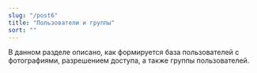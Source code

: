```yaml
---
slug: "/post6"
title: "Пользователи и группы"
sort: ""
---
```


В данном разделе описано, как формируется база пользователей с фотографиями, разрешением доступа, а также группы пользователей.